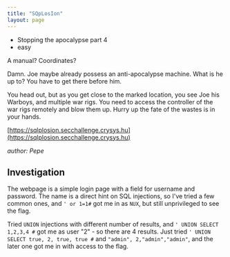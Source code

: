 ```yaml
---
title: "SQpLosIon"
layout: page
---
```


- Stopping the apocalypse part 4 
- easy

A manual? Coordinates?

Damn. Joe maybe already possess an anti-apocalypse machine. What is he up to? You have to get there before him.

You head out, but as you get close to the marked location, you see Joe his Warboys, and multiple war rigs. You need to access the controller of the war rigs remotely and blow them up. Hurry up the fate of the wastes is in your hands.

[https://sqlplosion.secchallenge.crysys.hu](https://sqlplosion.secchallenge.crysys.hu)

_author: Pepe_

## Investigation

The webpage is a simple login page with a field for username and password. The name is a direct hint on SQL injections, so I've tried a few common ones, and `' or 1=1#` got me in as `NUX`, but still unprivileged to see the flag.

Tried `UNION` injections with different number of results, and `' UNION SELECT 1,2,3,4 #` got me as user "2" - so there are 4 results. Just tried `' UNION SELECT true, 2, true, true #` and `"admin", 2,"admin","admin"`, and the later one got me in with access to the flag.